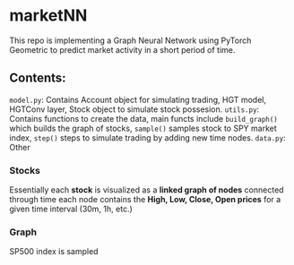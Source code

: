 # marketNN
This repo is implementing a Graph Neural Network using PyTorch Geometric to predict market activity in a short period of time. 

## Contents:
`model.py`: Contains Account object for simulating trading, HGT model, HGTConv layer, Stock object to simulate stock possesion.
`utils.py`: Contains functions to create the data, main functs include `build_graph()` which builds the graph of stocks, `sample()` samples stock to SPY market index, `step()` steps to simulate trading by adding new time nodes. 
`data.py`: Other


### Stocks
Essentially each **stock** is visualized as a **linked graph of nodes** connected through time each node contains the **High, Low, Close, Open prices** for a given time interval (30m, 1h, etc.)

### Graph

SP500 index is sampled 
